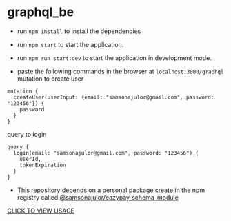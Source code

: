 # graphql_be

- run `npm install` to install the dependencies
- run `npm start` to start the application.
- run `npm run start:dev` to start the application in development mode.

- paste the following commands in the browser at `localhost:3000/graphql`
mutation to create user
```
mutation {
  createUser(userInput: {email: "samsonajulor@gmail.com", password: "123456"}) {
    password
  }
}
```
query to login
```
query {
  login(email: "samsonajulor@gmail.com", password: "123456") {
    userId,
    tokenExpiration
  }
}
```

- This repository depends on a personal package create in the npm registry called [@samsonajulor/eazypay_schema_module](https://www.npmjs.com/package/@samsonajulor/eazypay_schema_module?activeTab=readme)

[CLICK TO VIEW USAGE](https://www.npmjs.com/package/@samsonajulor/eazypay_schema_module?activeTab=readme)